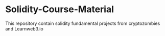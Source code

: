 # Solidity-Course-Material
This repository contain solidity fundamental projects from cryptozombies and Learnweb3.io
